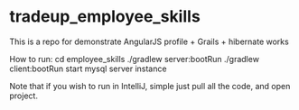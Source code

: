 # tradeup_employee_skills
This is a repo for demonstrate AngularJS profile + Grails + hibernate works

How to run:
cd employee_skills
./gradlew server:bootRun
./gradlew client:bootRun
start mysql server instance

Note that if you wish to run in IntelliJ, simple just pull all the code, and open project. 
